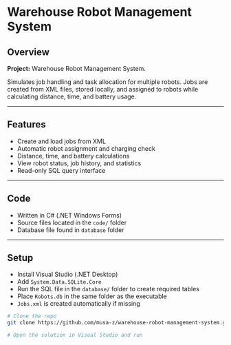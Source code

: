 # Warehouse Robot Management System

## Overview
**Project:** Warehouse Robot Management System.

Simulates job handling and task allocation for multiple robots. Jobs are created from XML files, stored locally, and assigned to robots while calculating distance, time, and battery usage.

---

## Features
- Create and load jobs from XML
- Automatic robot assignment and charging check
- Distance, time, and battery calculations
- View robot status, job history, and statistics
- Read-only SQL query interface

---

## Code
- Written in C# (.NET Windows Forms)
- Source files located in the `code/` folder
- Database file found in `database` folder

---

## Setup
- Install Visual Studio (.NET Desktop)
- Add `System.Data.SQLite.Core`
- Run the SQL file in the `database/` folder to create required tables
- Place `Robots.db` in the same folder as the executable
- `Jobs.xml` is created automatically if missing

```bash
# Clone the repo
git clone https://github.com/musa-z/warehouse-robot-management-system.git

# Open the solution in Visual Studio and run
